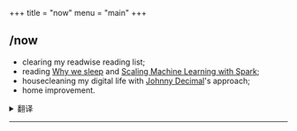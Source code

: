 +++
title = "now"
menu = "main"
+++

## /now

- clearing my readwise reading list;
- reading [Why we sleep](https://www.amazon.com/Why-We-Sleep-Unlocking-Dreams/dp/1501144316) and [Scaling Machine Learning with Spark](https://a.co/d/dxpoenq);
- housecleaning my digital life with [Johnny Decimal](https://johnnydecimal.com/)'s approach;
- home improvement.

<details>
<summary>翻译</summary>

- 试图清空自己的 readwise 待读列表；
- 在读 [Why we sleep](https://www.amazon.com/Why-We-Sleep-Unlocking-Dreams/dp/1501144316) 和动物书 [Scaling Machine Learning with Spark](https://a.co/d/dxpoenq);
- 在学习如何使用 [Johnny Decimal](https://johnnydecimal.com/) 的方法来管理自己的数字生活。
- 在做一些家庭装修和改造的工程。

</details>

***
